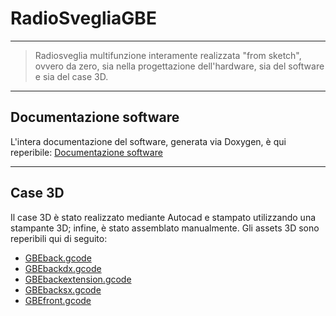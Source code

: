 # RadioSvegliaGBE

---

 
> >
> Radiosveglia multifunzione interamente realizzata "from sketch", ovvero da zero, sia nella progettazione dell'hardware, sia del software e sia del case 3D.

---

## Documentazione software

L'intera documentazione del software, generata via Doxygen, è qui reperibile: [Documentazione software](https://andreagrandieri.github.iopages/PartialSourceCodeDocumentation/doxygen/html/index.html)

---

## Case 3D

Il case 3D è stato realizzato mediante Autocad e stampato utilizzando una stampante 3D; infine, è stato assemblato manualmente. Gli assets 3D sono reperibili qui di seguito:

- [GBEback.gcode](https://andreagrandieri.github.iosrc/gcodes/GBEback.gcode)
- [GBEbackdx.gcode](https://andreagrandieri.github.iosrc/gcodes/GBEbackdx.gcode)
- [GBEbackextension.gcode](https://andreagrandieri.github.iosrc/gcodes/GBEbackextension.gcode)
- [GBEbacksx.gcode](https://andreagrandieri.github.iosrc/gcodes/GBEbacksx.gcode)
- [GBEfront.gcode](https://andreagrandieri.github.iosrc/gcodes/GBEfront.gcode)
